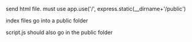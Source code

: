 send html file. must use app.use('/', express.static(__dirname+'/public')

index files go into a public folder 

script.js should also go in the public folder 

